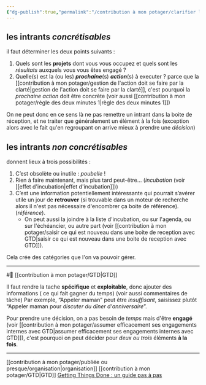 ```yaml
---
{"dg-publish":true,"permalink":"/contribution à mon potager/clarifier les intrants qui sont concrétisables pour passer à la réalité/"}
---
```


## les intrants *concrétisables* 
il faut déterminer les deux points suivants : 
1. Quels sont les **projets** dont vous vous occupez et quels sont les *résultats* auxquels vous vous êtes engagé ?
2. Quelle(s) est la (ou les) ***prochaine***(s) ***action***(s) à executer ?
parce que la [[contribution à mon potager/gestion de l'action doit se faire par la clarté\|gestion de l'action doit se faire par la clarté]], c'est pourquoi la *prochaine action* doit être concrète (voir aussi [[contribution à mon potager/règle des deux minutes 1\|règle des deux minutes 1]])

On ne peut donc en ce sens là ne pas remettre un intrant dans la boite de réception, et ne traiter que généralement un élément à la fois (exception alors avec le fait qu'en regroupant on arrive mieux à prendre une *décision*)
## les intrants *non concrétisables*
donnent lieux à trois possibilités :
1. C’est obsolète ou inutile : *poubelle* ! 
2. Rien à faire maintenant, mais plus tard peut-être… (*incubation* (voir [[effet d'incubation\|effet d'incubation]])) 
3. C’est une information potentiellement intéressante qui pourrait s’avérer utile un jour de **retrouver** (si trouvable dans un moteur de recherche alors il n'est pas nécessaire d'encombrer ça boite de référence). (*référence*). 
	- On peut aussi la joindre à la liste d'incubation, ou sur l'agenda, ou sur l'échéancier, ou autre part (voir [[contribution à mon potager/saisir ce qui est nouveau dans une boite de reception avec GTD\|saisir ce qui est nouveau dans une boite de reception avec GTD]]).

Cela crée des catégories que l'on va pouvoir gérer.

---
#🌱 [[contribution à mon potager/GTD\|GTD]]

Il faut rendre la tache **spécifique** et **exploitable**, donc ajouter des informations ( ce qui fait gagner du temps) (voir aussi commentaires de tâche)
	Par exemple, “Appeler maman” peut être *insuffisant*, saisissez plutôt “Appeler maman pour *discuter du dîner d'anniversaire*”. 

Pour prendre une décision, on a pas besoin de *temps* mais d'être **engagé** (voir [[contribution à mon potager/assumer efficacement ses engagements internes avec GTD\|assumer efficacement ses engagements internes avec GTD]]), c'est pourquoi on peut décider pour *deux ou trois* éléments **à la fois**.

---
[[contribution à mon potager/publiée ou presque/organisation\|organisation]] [[contribution à mon potager/GTD\|GTD]]
[Getting Things Done : un guide pas à pas](https://todoist.com/fr/productivity-methods/getting-things-done#clarifier)